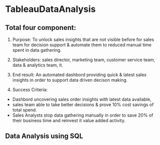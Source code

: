 # TableauDataAnalysis

## Total four component:
1. Purpose: To unlock sales insights that are not visible before for sales team for decision support & automate them to reduced manual time spent in data gathering.

2. Stakeholders: sales director, marketing team, customer service team, data & analytics team, it.
3. End result: An automated dashbord providing quick & latest sales insights in order to support data driven decison making.
4. Success Criteria: 
- Dashbord uncovering sales order insights with latest data available, 
- sales team able to take better  decisions & prove 10% cost savings of total spend.
- Sales Analysts stop data gathering manually in order to save 20% of their business time and reinvest it value added activity.

## Data Analysis using SQL

